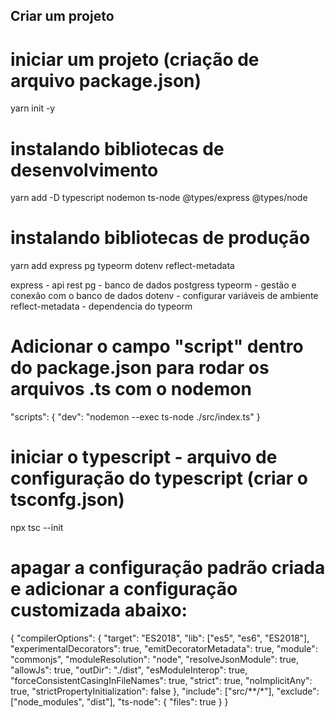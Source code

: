 ## Criar um projeto

# iniciar um projeto (criação de arquivo package.json)
yarn init -y

# instalando bibliotecas de desenvolvimento
yarn add -D typescript nodemon ts-node @types/express @types/node

# instalando bibliotecas de produção
yarn add express pg typeorm dotenv reflect-metadata

express - api rest
pg - banco de dados postgress
typeorm - gestão e conexão com o banco de dados
dotenv - configurar variáveis de ambiente
reflect-metadata - dependencia do typeorm

# Adicionar o campo "script" dentro do package.json para rodar os arquivos .ts com o nodemon
"scripts": {
    "dev": "nodemon --exec ts-node ./src/index.ts"
  }

# iniciar o typescript - arquivo de configuração do typescript (criar o tsconfg.json) 
npx tsc --init

# apagar a configuração padrão criada e adicionar a configuração customizada abaixo:
{
  "compilerOptions": {
    "target": "ES2018",
    "lib": ["es5", "es6", "ES2018"],
    "experimentalDecorators": true,
    "emitDecoratorMetadata": true,
    "module": "commonjs",
    "moduleResolution": "node",
    "resolveJsonModule": true,
    "allowJs": true,
    "outDir": "./dist",
    "esModuleInterop": true,
    "forceConsistentCasingInFileNames": true,
    "strict": true,
    "noImplicitAny": true,
    "strictPropertyInitialization": false
  },
  "include": ["src/**/*"],
  "exclude": ["node_modules", "dist"],
  "ts-node": {
    "files": true
  }
}